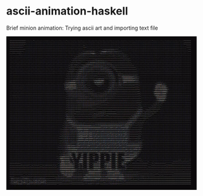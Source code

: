 # ascii-animation-haskell
Brief minion animation: Trying ascii art and importing text file

![minion-gif](yippie.gif)
